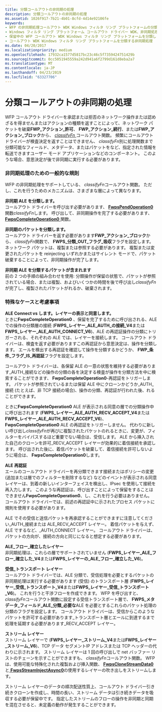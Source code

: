 ```yaml
---
title: 分類コールアウトの非同期の処理
description: 分類コールアウトの非同期の処理
ms.assetid: 1026f917-7b21-4b01-8cfd-4d14e92106fe
keywords:
- WFP の非同期処理コールアウト WDK Windows フィルタ リング プラットフォームの分類します。
- Windows フィルタ リング プラットフォーム コールアウト ドライバー WDK、非同期処理のコールアウトを分類します。
- 保留中の WFP コールアウト WDK Windows フィルタ リング プラットフォームを分類します。
- コールアウト WDK Windows フィルタ リング プラットフォームを分類する非同期処理
ms.date: 04/20/2017
ms.localizationpriority: medium
ms.openlocfilehash: 17932ca1577d5817bc23c46c5f7359424751429b
ms.sourcegitcommit: 0cc5051945559a242d941a6f2799d161d8eba2a7
ms.translationtype: MT
ms.contentlocale: ja-JP
ms.lasthandoff: 04/23/2019
ms.locfileid: "63327706"
---
```

# <a name="processing-classify-callouts-asynchronously"></a>分類コールアウトの非同期の処理


WFP コールアウト ドライバーを承認または拒否のネットワーク操作または認めざるを得ませんまたはアクションの種類を返すことによって、ネットワーク パケットを破棄**FWP\_アクション\_許可**、 **FWP\_アクション\_続行**、または**FWP\_アクション\_ブロック**から、 [ *classifyFn* ](https://msdn.microsoft.com/library/windows/hardware/ff544890)コールアウト関数。 頻繁にコールアウト ドライバーが検査決定を返すことはできません、 *classifyFn*別に処理関数まで分類可能なフィールド、メタデータ、またはパケットをなど、指定された情報を転送できますユーザー モード アプリケーションなどのコンポーネント。 このような場合、意思決定が後で非同期に実行する必要があります。

### <a name="general-rules-for-asynchronous-processing"></a>非同期処理のための一般的な規則

WFP の非同期処理をサポートしている、 *classifyFn*コールアウト関数。 ただし、これを行うためのメカニズムは、さまざまな層によって異なります。

<a href="" id="asynchronous-ale-classify-------"></a>**非同期 ALE を分類します。**   
コールアウト ドライバーを呼び出す必要があります、 [ **FwpsPendOperation0** ](https://msdn.microsoft.com/library/windows/hardware/ff551199)関数*classifyFn*します。 呼び出して、非同期操作を完了する必要があります、 [ **FwpsCompleteOperation0** ](https://msdn.microsoft.com/library/windows/hardware/ff551152)関数。

<a href="" id="asynchronous-packet-classify-------"></a>**非同期のパケットを分類します。**   
コールアウト ドライバーを返す必要があります**FWP\_アクション\_ブロック**から、 *classifyFn*関数で、 **FWPS\_分類\_OUT\_フラグ\_吸収**フラグを設定します。 ネットワーク パケットは、複製または参照する必要があります。 複製または変更されたパケットを reinjecting いずれかまたはサイレント モードで、パケット破棄することによって、非同期操作が完了します。

<a href="" id="asynchronous-ale-classify-that-includes-packets-------"></a>**非同期 ALE を分類するパケットが含まれます**   
前の 2 つの手順の組み合わせを使用: 分類操作が保留の状態で、パケットが参照されている場合、または複製、およびいくつかの時間を後で呼び出し*classifyFn*が完了し、複製されたパケットがれるか、破棄されます。

### <a name="special-cases-and-considerations"></a>特殊なケースと考慮事項

<a href="" id="ale-connect-vs--receive-accept-layers-------"></a>**ALE Connect vs します。レイヤーの表示と同意します。**   
ときに**FwpsCompleteOperation0** 、保留を完了するために呼び出される、ALE での操作の分類層の接続 (**FWPS\_レイヤー\_ALE\_AUTH\_の接続\_V4**または**FWPS\_レイヤー\_ALE\_AUTH\_CONNECT\_V6**)、ALE の再認証操作の分類にトリガーされる、それぞれの ALE では、レイヤーを接続します。 コールアウト ドライバーは、検査を返す必要がありますこの再認証から意思決定は、操作を分類します。 エールを検出する再認証を確認して操作を分類するかどうか、 **FWP\_条件\_フラグ\_IS\_再認証**フラグを設定します。

コールアウト ドライバーは、各保留 ALE の一意の状態を維持する必要があります\_AUTH\_接続などの操作の分類の各を決定する検査が操作を分類方法を中に検索することができます、 **FwpsCompleteOperation0**-再認証をトリガーします。 パケットが参照されているまたは保留 ALE 中にクローンかどうか\_AUTH\_接続 (たとえば、非 TCP 接続の場合)、操作の分類、再認証が行われた後、れることができます。

ときに**FwpsCompleteOperation0** ALE が表示される同意の層での分類操作中に呼び出されます (**FWPS\_レイヤー\_ALE\_AUTH\_RECV\_ACCEPT\_V4**または**FWPS\_レイヤー\_ALE\_AUTH\_RECV\_ACCEPT\_V6**)、 **FwpsCompleteOperation0** ALE の再認証をトリガーしません。 代わりに新しい呼び出し*classifyFn*が再びに複製されたパケットのれるときに、変更が、フィルターをバイパスするほど重要でない場合は、受信します。 ALE から挿入された自己のクローンを許可\_RECV\_ACCEPT レイヤーが効果的に着信接続を承認します。 呼び出された後に、着信パケットを破棄して、着信接続を許可しないように場合は、 **FwpsCompleteOperation0**します。

<a href="" id="ale-reauthorization-------"></a>**ALE 再認証**   
エールのコールアウト ドライバーを再分類できます接続またはポリシーの変更 (追加または層でのフィルターを削除するなど) などのイベントが表示される同意レイヤーは、到着の新しいインターフェイスを検出し、IPsec を使用して接続を再入力します。 このような再認証は、呼び出すことによって保留をすることはできません**FwpsCompleteOperation0**、し、これを行う必要はありません。 コールアウト ドライバーでは、前述の再認証中に示されたプロセス パケットに規則を使用する必要があります。

ALE でその受信と送信パケットを再承認することができますに注意してください\_AUTH\_接続または ALE\_RECV\_ACCEPT レイヤー。 着信パケットを与えず、ALE でするなど、\_AUTH\_CONNECT レイヤー。 コールアウト ドライバーは、パケットの方向が、接続の方向と同じになると想定する必要があります。

<a href="" id="ale-flow-established-layers-------"></a>**ALE\_フロー\_確立したレイヤー**   
非同期処理は、これらの層でサポートされていません (**FWPS\_レイヤー\_ALE\_フロー\_確立した\_V4**または**FWPS\_レイヤーの\_ALE\_フロー\_確立した\_V6**)。

<a href="" id="inbound-transport-layers-------"></a>**受信\_トランスポート レイヤー**   
コールアウト ドライバーでは、ALE 分類で、受信処理を必要とするパケットの非同期処理は実行する必要があります (受信) のトランスポート層 (**FWPS\_レイヤー\_受信\_トランスポート\_V4**または**FWPS\_レイヤー\_受信\_トランスポート\_V6**)。 これを行うと干渉フローを作成できます。 WFP を呼び出すと、 *classifyFn*コールアウト関数に設定する受信トランスポート層で、 **FWPS\_メタデータ\_フィールド\_ALE\_分類\_必要な**ALE を必要とするこれらのパケット処理の分類のフラグを設定します。 コールアウト ドライバーは、受信からこのようなパケットを許可する必要があります\_トランスポート層とエールに到達するまで処理を延期する必要があります\_RECV\_ACCEPT レイヤー。

<a href="" id="stream-layers-------"></a>**ストリーム レイヤー**   
ストリーム レイヤーで (**FWPS\_レイヤー\_ストリーム\_V4**または**FWPS\_レイヤー\_ストリーム\_V6**)、TCP データ セグメントIP アドレスまたは TCP ヘッダーの代わりに示されます。 ストリーム レイヤーは 1 回の呼び出しで net バッファー リストのチェーンを示すことができますも、 *classifyFn*コールアウト関数。 WFP は、使用可能な特殊化された複製および挿入関数、 [ **FwpsCloneStreamData0** ](https://msdn.microsoft.com/library/windows/hardware/ff551149)と[ **FwpsStreamInjectAsync0**](https://msdn.microsoft.com/library/windows/hardware/ff551213)の使用するレイヤーの吹き出しをストリームします。

ストリーム レイヤーのデータの順次配送性質上、コールアウト ドライバー引き続きクローンを作成し、時間の長い、ストリーム データは引き続きデータを吸収する必要が保留中です。 指定したストリームのフローの操作を非同期と同期を混在させると、未定義の動作が発生することができます。

 

 





